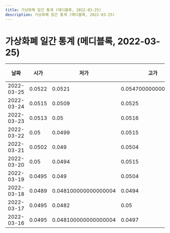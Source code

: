 ```yaml
---
title: 가상화폐 일간 통계 (메디블록, 2022-03-25)
description: 가상화폐 일간 통계 (메디블록, 2022-03-25)
---
```


가상화폐 일간 통계 (메디블록, 2022-03-25)
===

|날짜|시가|저가|고가|종가|비고|
|--|--|--|--|--|--|
|2022-03-25|0.0522|0.0521|0.054700000000000006|0.0531|    |
|2022-03-24|0.0515|0.0509|0.0525|0.0522|    |
|2022-03-23|0.0513|0.05|0.0516|0.0516|    |
|2022-03-22|0.05|0.0499|0.0515|0.0513|    |
|2022-03-21|0.0502|0.049|0.0504|0.05|    |
|2022-03-20|0.05|0.0494|0.0515|0.0502|    |
|2022-03-19|0.0495|0.049|0.0504|0.05|    |
|2022-03-18|0.0489|0.048100000000000004|0.0494|0.0494|    |
|2022-03-17|0.0495|0.0482|0.05|0.0489|    |
|2022-03-16|0.0495|0.048100000000000004|0.0497|0.0495|    |
